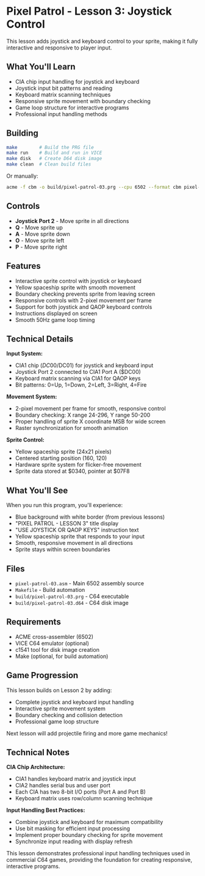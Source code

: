 # Pixel Patrol - Lesson 3: Joystick Control

This lesson adds joystick and keyboard control to your sprite, making it fully interactive and responsive to player input.

## What You'll Learn

- CIA chip input handling for joystick and keyboard
- Joystick input bit patterns and reading
- Keyboard matrix scanning techniques
- Responsive sprite movement with boundary checking
- Game loop structure for interactive programs
- Professional input handling methods

## Building

```bash
make        # Build the PRG file
make run    # Build and run in VICE
make disk   # Create D64 disk image
make clean  # Clean build files
```

Or manually:
```bash
acme -f cbm -o build/pixel-patrol-03.prg --cpu 6502 --format cbm pixel-patrol-03.asm
```

## Controls

- **Joystick Port 2** - Move sprite in all directions
- **Q** - Move sprite up
- **A** - Move sprite down  
- **O** - Move sprite left
- **P** - Move sprite right

## Features

- Interactive sprite control with joystick or keyboard
- Yellow spaceship sprite with smooth movement
- Boundary checking prevents sprite from leaving screen
- Responsive controls with 2-pixel movement per frame
- Support for both joystick and QAOP keyboard controls
- Instructions displayed on screen
- Smooth 50Hz game loop timing

## Technical Details

**Input System:**
- CIA1 chip ($DC00/$DC01) for joystick and keyboard input
- Joystick Port 2 connected to CIA1 Port A ($DC00)
- Keyboard matrix scanning via CIA1 for QAOP keys
- Bit patterns: 0=Up, 1=Down, 2=Left, 3=Right, 4=Fire

**Movement System:**
- 2-pixel movement per frame for smooth, responsive control
- Boundary checking: X range 24-296, Y range 50-200
- Proper handling of sprite X coordinate MSB for wide screen
- Raster synchronization for smooth animation

**Sprite Control:**
- Yellow spaceship sprite (24x21 pixels)
- Centered starting position (160, 120)
- Hardware sprite system for flicker-free movement
- Sprite data stored at $0340, pointer at $07F8

## What You'll See

When you run this program, you'll experience:
- Blue background with white border (from previous lessons)
- "PIXEL PATROL - LESSON 3" title display
- "USE JOYSTICK OR QAOP KEYS" instruction text
- Yellow spaceship sprite that responds to your input
- Smooth, responsive movement in all directions
- Sprite stays within screen boundaries

## Files

- `pixel-patrol-03.asm` - Main 6502 assembly source
- `Makefile` - Build automation
- `build/pixel-patrol-03.prg` - C64 executable
- `build/pixel-patrol-03.d64` - C64 disk image

## Requirements

- ACME cross-assembler (6502)
- VICE C64 emulator (optional)
- c1541 tool for disk image creation
- Make (optional, for build automation)

## Game Progression

This lesson builds on Lesson 2 by adding:
- Complete joystick and keyboard input handling
- Interactive sprite movement system
- Boundary checking and collision detection
- Professional game loop structure

Next lesson will add projectile firing and more game mechanics!

## Technical Notes

**CIA Chip Architecture:**
- CIA1 handles keyboard matrix and joystick input
- CIA2 handles serial bus and user port
- Each CIA has two 8-bit I/O ports (Port A and Port B)
- Keyboard matrix uses row/column scanning technique

**Input Handling Best Practices:**
- Combine joystick and keyboard for maximum compatibility
- Use bit masking for efficient input processing
- Implement proper boundary checking for sprite movement
- Synchronize input reading with display refresh

This lesson demonstrates professional input handling techniques used in commercial C64 games, providing the foundation for creating responsive, interactive programs.